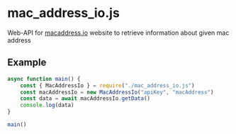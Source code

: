 # mac_address_io.js
Web-API for [macaddress.io](https://macaddress.io) website to retrieve information about given mac address

## Example
```JavaScript
async function main() {
	const { MacAddressIo } = require("./mac_address_io.js")
	const macAddressIo = new MacAddressIo("apiKey", "macAddress")
	const data = await macAddressIo.getData()
	console.log(data)
}

main()
```
